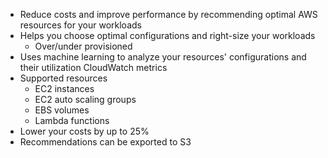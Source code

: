 - Reduce costs and improve performance by recommending optimal AWS resources for your workloads
- Helps you choose optimal configurations and right-size your workloads
	- Over/under provisioned
- Uses machine learning to analyze your resources' configurations and their utilization CloudWatch metrics
- Supported resources
	- EC2 instances
	- EC2 auto scaling groups
	- EBS volumes
	- Lambda functions
- Lower your costs by up to 25%
- Recommendations can be exported to S3
